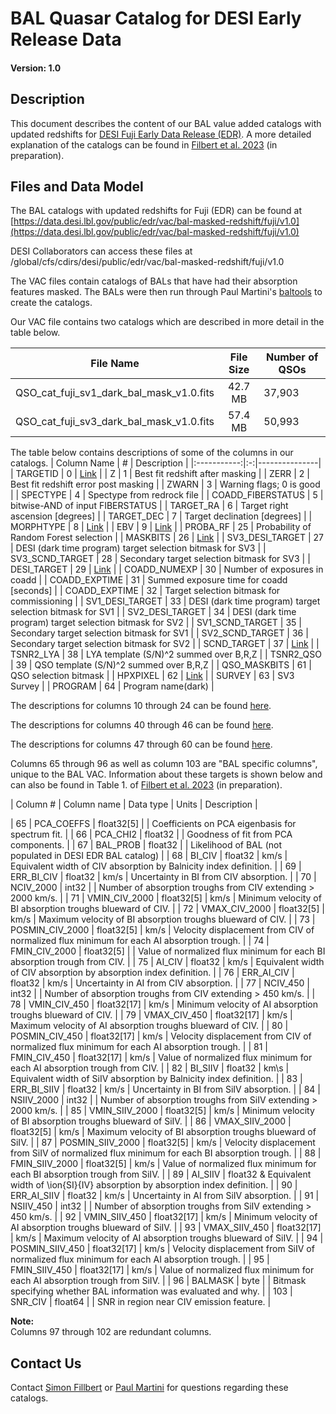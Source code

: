 BAL Quasar Catalog for DESI Early Release Data
==============================================

#### Version: 1.0 

Description
-----------
This document describes the content of our BAL value added catalogs with updated redshifts for [DESI Fuji Early Data Release (EDR)](https://data.desi.lbl.gov/public/edr).
A more detailed explanation of the catalogs can be found in [Filbert et al. 2023](https://www.overleaf.com/read/gnvypxkmsdzs) (in preparation).

Files and Data Model
---------------------
The BAL catalogs with updated redshifts for Fuji (EDR) can be found at [https://data.desi.lbl.gov/public/edr/vac/bal-masked-redshift/fuji/v1.0](https://data.desi.lbl.gov/public/edr/vac/bal-masked-redshift/fuji/v1.0)

DESI Collaborators can access these files at /global/cfs/cdirs/desi/public/edr/vac/bal-masked-redshift/fuji/v1.0

The VAC files contain catalogs of BALs that have had their absorption features masked. The BALs were then run through Paul Martini's [baltools](https://github.com/paulmartini/baltools) to create the catalogs.

Our VAC file contains two catalogs which are described in more detail in the table below.

| File Name | File Size |  Number of QSOs  |
|:---------:|:---------:|------------------|
| QSO_cat_fuji_sv1_dark_bal_mask_v1.0.fits | 42.7 MB | 37,903 |
| QSO_cat_fuji_sv3_dark_bal_mask_v1.0.fits | 57.4 MB | 50,993 |

The table below contains descriptions of some of the columns in our catalogs.
| Column Name | # |  Description  |
|:-----------:|:-:|---------------|
| TARGETID | 0 | [Link](https://desidatamodel.readthedocs.io/en/latest/DESI_SPECTRO_REDUX/SPECPROD/tiles/GROUPTYPE/TILEID/GROUPID/qso_qn-SPECTROGRAPH-TILEID-GROUPID.html) |
| Z | 1 | Best fit redshift after masking |
| ZERR | 2 | Best fit redshift error post masking |
| ZWARN | 3 | Warning flags; 0 is good |
| SPECTYPE | 4 | Spectype from redrock file |
| COADD_FIBERSTATUS | 5 | bitwise-AND of input FIBERSTATUS |
| TARGET_RA | 6 | Target right ascension [degrees] |
| TARGET_DEC | 7 | Target declination [degrees] |
| MORPHTYPE | 8 | [Link](https://desidatamodel.readthedocs.io/en/latest/DESI_TARGET/TARG_DIR/DR/VERSION/targets/PHASE/RESOLVE/OBSCON/PHASEtargets-OBSCON-RESOLVE-hp-HP.html#hdu1) |
| EBV | 9 | [Link](https://desidatamodel.readthedocs.io/en/latest/DESI_TARGET/TARG_DIR/DR/VERSION/targets/PHASE/RESOLVE/OBSCON/PHASEtargets-OBSCON-RESOLVE-hp-HP.html#hdu1) |
| PROBA_RF | 25 | Probability of Random Forest selection |
| MASKBITS | 26 | [Link](https://desidatamodel.readthedocs.io/en/latest/DESI_TARGET/TARG_DIR/DR/VERSION/targets/PHASE/RESOLVE/OBSCON/PHASEtargets-OBSCON-RESOLVE-hp-HP.html#hdu1) |
| SV3_DESI_TARGET | 27 | DESI (dark time program) target selection bitmask for SV3 |
| SV3_SCND_TARGET | 28 | Secondary target selection bitmask for SV3 |
| DESI_TARGET | 29 | [Link](https://desidatamodel.readthedocs.io/en/latest/DESI_TARGET/TARG_DIR/DR/VERSION/targets/PHASE/RESOLVE/OBSCON/PHASEtargets-OBSCON-RESOLVE-hp-HP.html#hdu1) |
| COADD_NUMEXP | 30 | Number of exposures in coadd |
| COADD_EXPTIME | 31 | Summed exposure time for coadd [seconds] |
| COADD_EXPTIME | 32 | Target selection bitmask for commissioning |
| SV1_DESI_TARGET | 33 | DESI (dark time program) target selection bitmask for SV1 |
| SV2_DESI_TARGET | 34 | DESI (dark time program) target selection bitmask for SV2 |
| SV1_SCND_TARGET | 35 | Secondary target selection bitmask for SV1 |
| SV2_SCND_TARGET | 36 | Secondary target selection bitmask for SV2 |
| SCND_TARGET | 37 | [Link](https://desidatamodel.readthedocs.io/en/latest/DESI_TARGET/TARG_DIR/DR/VERSION/targets/PHASE/RESOLVE/OBSCON/PHASEtargets-OBSCON-RESOLVE-hp-HP.html#hdu1) |
| TSNR2_LYA | 38 | LYA template (S/N)^2 summed over B,R,Z |
| TSNR2_QSO | 39 | QSO template (S/N)^2 summed over B,R,Z |
| QSO_MASKBITS | 61 | QSO selection bitmask |
| HPXPIXEL | 62 | [Link](https://desidatamodel.readthedocs.io/en/latest/DESI_TARGET/TARG_DIR/DR/VERSION/targets/PHASE/RESOLVE/OBSCON/PHASEtargets-OBSCON-RESOLVE-hp-HP.html#hdu1) |
| SURVEY | 63 | SV3 Survey |
| PROGRAM | 64 | Program name(dark) |

The descriptions for columns 10 through 24 can be found [here](https://desidatamodel.readthedocs.io/en/latest/DESI_TARGET/TARG_DIR/DR/VERSION/targets/PHASE/RESOLVE/OBSCON/PHASEtargets-OBSCON-RESOLVE-hp-HP.html#hdu1).

The descriptions for columns 40 through 46 can be found [here](https://desidatamodel.readthedocs.io/en/latest/DESI_SPECTRO_REDUX/SPECPROD/tiles/GROUPTYPE/TILEID/GROUPID/qso_mgii-SPECTROGRAPH-TILEID-GROUPID.html).

The descriptions for columns 47 through 60 can be found [here](https://desidatamodel.readthedocs.io/en/latest/DESI_SPECTRO_REDUX/SPECPROD/tiles/GROUPTYPE/TILEID/GROUPID/qso_qn-SPECTROGRAPH-TILEID-GROUPID.html).

Columns 65 through 96 as well as column 103 are "BAL specific columns", unique to the BAL VAC. Information about these targets is shown below and can  also be found in Table 1. of [Filbert et al. 2023](https://www.overleaf.com/read/gnvypxkmsdzs) (in preparation).

| Column # | Column name | Data type | Units | Description |

| 65 | PCA_COEFFS | float32[5] | | Coefficients on PCA eigenbasis for spectrum fit. |
| 66 | PCA_CHI2  | float32 | | Goodness of fit from PCA components. |
| 67 | BAL_PROB | float32 | | Likelihood of BAL (not populated in DESI EDR BAL catalog) | 
| 68 | BI_CIV | float32 | km/s | Equivalent width of CIV absorption by Balnicity index definition. |
| 69 | ERR_BI_CIV | float32 | km/s | Uncertainty in BI from CIV absorption. | 
| 70 | NCIV_2000 | int32 | | Number of absorption troughs from CIV extending > 2000 km/s. | 
| 71 | VMIN_CIV_2000 | float32[5] | km/s | Minimum velocity of BI absorption troughs blueward of CIV. | 
| 72 | VMAX_CIV_2000 | float32[5]  | km/s | Maximum velocity of BI absorption troughs blueward of CIV. | 
| 73 | POSMIN_CIV_2000 | float32[5] | km/s | Velocity displacement from CIV of normalized flux minimum for each AI absorption trough. |
| 74 | FMIN_CIV_2000 | float32[5]  | | Value of normalized flux minimum for each BI absorption trough from CIV. |
| 75 | AI_CIV | float32 | km/s | Equivalent width of CIV absorption by absorption index definition. | 
| 76 | ERR_AI_CIV | float32 | km/s | Uncertainty in AI from CIV absorption. |
| 77 | NCIV_450 | int32 | | Number of absorption troughs from CIV extending > 450 km/s. | 
| 78 | VMIN_CIV_450 | float32[17] | km/s | Minimum velocity of AI absorption troughs blueward of CIV. | 
| 79 | VMAX_CIV_450 | float32[17] | km/s | Maximum velocity of AI absorption troughs blueward of CIV. | 
| 80 | POSMIN_CIV_450 | float32[17] | km/s | Velocity displacement from CIV of normalized flux minimum for each AI absorption trough. | 
| 81 | FMIN_CIV_450 | float32[17] | km/s | Value of normalized flux minimum for each AI absorption trough from CIV. | 
| 82 | BI_SIIV | float32 | km\s | Equivalent width of  SiIV absorption by Balnicity index definition. | 
| 83 | ERR_BI_SIIV | float32 | km/s | Uncertainty in BI from SiIV absorption. |
| 84 | NSIIV_2000 | int32 | | Number of absorption troughs from SiIV extending > 2000 km/s. | 
| 85 | VMIN_SIIV_2000 | float32[5] | km/s | Minimum velocity of BI absorption troughs blueward of SiIV. |
| 86 | VMAX_SIIV_2000 | float32[5]  | km/s | Maximum velocity of BI absorption troughs blueward of SiIV. | 
| 87 | POSMIN_SIIV_2000 | float32[5]  | km/s | Velocity displacement from SiIV of normalized flux minimum for each BI absorption trough. |
| 88 | FMIN_SIIV_2000 | float32[5] | km/s | Value of normalized flux minimum for each BI absorption trough from SiIV. | 
| 89 | AI_SIIV | float32 & Equivalent width of  \ion{SI}{IV} absorption by absorption index definition. |
| 90 | ERR_AI_SIIV | float32 | km/s | Uncertainty in AI from SiIV absorption. | 
| 91 | NSIIV_450 | int32 | | Number of absorption  troughs from SiIV extending > 450 km/s. | 
| 92 | VMIN_SIIV_450 | float32[17] | km/s | Minimum velocity of AI absorption troughs blueward of SiIV. | 
| 93 | VMAX_SIIV_450 | float32[17] | km/s | Maximum velocity of AI absorption troughs blueward of SiIV. | 
| 94 | POSMIN_SIIV_450 | float32[17] | km/s | Velocity displacement from SiIV of normalized flux minimum for each AI absorption trough. | 
| 95 | FMIN_SIIV_450 |  float32[17] | km/s | Value of normalized flux minimum for each AI absorption trough from SiIV. |
| 96 | BALMASK | byte  | | Bitmask specifying whether BAL information was evaluated and why. | 
| 103 | SNR_CIV | float64 | | SNR in region near CIV emission feature. |

**Note:**<br /> 
Columns 97 through 102 are redundant columns.


Contact Us
----------
Contact [Simon Fillbert](mailto:filbert.6@buckeyemail.osu.edu) or [Paul Martini](mailto:martini.10@osu.edu) for questions regarding these catalogs.

